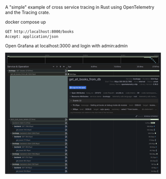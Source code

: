 

A "simple" example of cross service tracing in Rust using OpenTelemetry and the Tracing crate.

docker compose up

```.http request
GET http://localhost:8000/books
Accept: application/json

```

Open Grafana at localhost:3000 and login with admin:admin

![img.png](.github/img.png)
